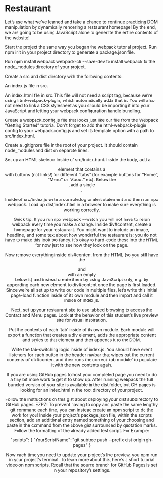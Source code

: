 # Restaurant 

Let’s use what we’ve learned and take a chance to continue practicing DOM manipulation by dynamically rendering a restaurant homepage! By the end, we are going to be using JavaScript alone to generate the entire contents of the website!

Start the project the same way you began the webpack tutorial project.
Run npm init in your project directory to generate a package.json file.

Run npm install webpack webpack-cli --save-dev to install webpack to the node_modules directory of your project.

Create a src and dist directory with the following contents:

An index.js file in src.

An index.html file in src. This file will not need a script tag, because we’re using html-webpack-plugin, which automatically adds that in. You will also not need to link a CSS stylesheet as you should be importing it into your JavaScript and letting your webpack configuration handle bundling.

Create a webpack.config.js file that looks just like our file from the Webpack “Getting Started” tutorial. Don’t forget to add the html-webpack-plugin config to your webpack.config.js and set its template option with a path to src/index.html.

Create a .gitignore file in the root of your project. It should contain node_modules and dist on separate lines.

Set up an HTML skeleton inside of src/index.html. Inside the body, add a <header> element that contains a <nav> with buttons (not links!) for different “tabs” (for example buttons for “Home”, “Menu” or “About” etc). Below the <header>, add a single <div id="content">.

Inside of src/index.js write a console.log or alert statement and then run npx webpack. Load up dist/index.html in a browser to make sure everything is working correctly.

Quick tip: If you run npx webpack --watch you will not have to rerun webpack every time you make a change.
Inside div#content, create a homepage for your restaurant. You might want to include an image, headline, and some text about how wonderful the restaurant is; you do not have to make this look too fancy. It’s okay to hard-code these into the HTML for now just to see how they look on the page.

Now remove everything inside div#content from the HTML (so you still have the <header> and <nav> with an empty <div id="content"> below it) and instead create them by using JavaScript only, e.g. by appending each new element to div#content once the page is first loaded. Since we’re all set up to write our code in multiple files, let’s write this initial page-load function inside of its own module and then import and call it inside of index.js.

Next, set up your restaurant site to use tabbed browsing to access the Contact and Menu pages. Look at the behavior of this student’s live preview site for visual inspiration.

Put the contents of each ‘tab’ inside of its own module. Each module will export a function that creates a div element, adds the appropriate content and styles to that element and then appends it to the DOM.

Write the tab-switching logic inside of index.js. You should have event listeners for each button in the header navbar that wipes out the current contents of div#content and then runs the correct ‘tab module’ to populate it with the new contents again.

If you are using GitHub pages to host your completed page you need to do a tiny bit more work to get it to show up. After running webpack the full bundled version of your site is available in the dist folder, but GH pages is looking for an index.html in the root directory of your project.

Follow the instructions on this gist about deploying your dist subdirectory to GitHub pages. EZPZ!
To prevent having to copy and paste the same lengthy git command each time, you can instead create an npm script to do the work for you!
Inside your project’s package.json file, within the scripts section, add an additional entry named something of your choosing and paste in the command from the above gist surrounded by quotation marks. Follow the formatting of the already added test script.
For Example:

"scripts": { "YourScriptName": "git subtree push --prefix dist origin gh-pages" }

Now each time you need to update your project’s live preview, you npm run <YourScriptName> in your project’s terminal.
To learn more about this, here’s a short tutorial video on npm scripts.
Recall that the source branch for GitHub Pages is set in your repository’s settings.
